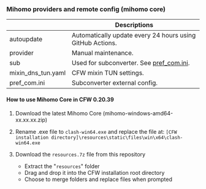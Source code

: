 ### Mihomo providers and remote config (mihomo core)
|| Descriptions |
| - | - |
| autoupdate | Automatically update every 24 hours using GitHub Actions. |
| provider | Manual maintenance. |
| sub | Used for subconverter. See [pref_com.ini](https://github.com/ameyukisora/Clash-Rule/blob/master/pref_com.ini).|
| mixin_dns_tun.yaml | CFW mixin TUN settings. |
| pref_com.ini | Subconverter external config. |

#### How to use Mihomo Core in CFW 0.20.39

1. Download the latest Mihomo Core (mihomo-windows-amd64-xx.xx.xx.zip)

2. Rename .exe file to `clash-win64.exe` and replace the file at:
   `[CFW installation directory]\resources\static\files\win\x64\clash-win64.exe`

3. Download the `resources.7z` file from this repository
   - Extract the "`resources`" folder
   - Drag and drop it into the CFW installation root directory
   - Choose to merge folders and replace files when prompted
